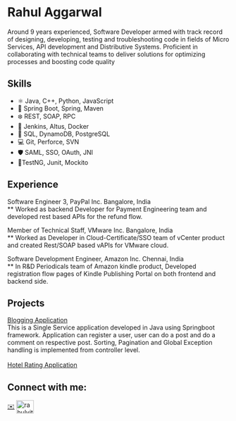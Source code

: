 # Rahul Aggarwal
Around 9 years experienced, Software Developer armed with track record of designing, developing, testing and troubleshooting code in fields of Micro Services, API development and Distributive Systems. Proficient in collaborating with technical teams to deliver solutions for optimizing processes and boosting code quality


## Skills
* ⚛ Java, C++, Python, JavaScript
* 📱 Spring Boot, Spring, Maven
* ❄️ REST, SOAP, RPC
* 💭 Jenkins, Altus, Docker
* 💾 SQL, DynamoDB, PostgreSQL
* 💻 Git, Perforce, SVN
* 🛡️ SAML, SSO, OAuth, JNI
* 🧪TestNG, Junit, Mockito

## Experience


  Software Engineer 3, PayPal Inc. Bangalore, India <br>
    ** Worked as backend Developer for Payment Engineering team and developed rest based APIs for the refund flow.


  Member of Technical Staff, VMware Inc. Bangalore, India <br>
    ** Worked as Developer in Cloud-Certificate/SSO team of vCenter product and created Rest/SOAP based vAPIs for VMware cloud.


  Software Development Engineer, Amazon Inc. Chennai, India <br>
    ** In R&D Periodicals team of Amazon kindle product, Developed registration flow pages of Kindle Publishing Portal on both frontend and backend side.
<br>
## Projects
<a href="https://github.com/RahulAggarwal135/Blogging-Project" target="blank">Blogging Application</a></br>
This is a Single Service application developed in Java using Springboot framework. Application can register a user, user can do a post and do a comment on respective post. Sorting, Pagination and Global Exception handling is implemented from controller level.
</br></br>
<a href="https://github.com/RahulAggarwal135/Hotel-Rating" target="blank">Hotel Rating Application</a></br>



## Connect with me:
<p align="left">
<a href="mailto:rahulaggarwal135@hotmail.com" class="pv-contact-info__contact-link link-without-visited-state t-14" target="_blank" rel="noopener noreferrer">
✉️</a>
<a href="https://linkedin.com/in/rahulvit" target="blank"><img align="center" src="https://raw.githubusercontent.com/rahuldkjain/github-profile-readme-generator/master/src/images/icons/Social/linked-in-alt.svg" alt="rahulvit" height="30" width="40" /></a>
</p>
<br><br>
